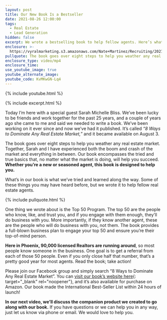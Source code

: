```yaml
---
layout: post
title: Our New Book Is a Bestseller
date: 2021-08-26 12:00:00
tags:
  - Real Estate
  - Lead Generation
hidden: false
excerpt: We wrote a bestselling book to help fellow agents. Here’s what to know.
enclosure: >-
  https://vyralmarketing.s3.amazonaws.com/Nate+Martinez/Recruiting/2021/Our+New+Book+Is+a+Bestseller.mp4
pullquote: The book goes over eight steps to help you weather any real estate market.
enclosure_type: video/mp4
enclosure_time:
use_youtube_image: true
youtube_alternate_image:
youtube_code: KvMKwGN-Lq4
---
```

{% include youtube.html %}

{% include excerpt.html %}

Today I’m here with a special guest Sarah Michelle Bliss. We’ve been lucky to be friends and work together for the past 25 years, and a couple of years ago she came to me and said we needed to write a book. We’ve been working on it ever since and now we’ve had it published. It’s called *“8 Ways to Dominate Any Real Estate Market,”* and it became available on August 3.

The book goes over eight steps to help you weather any real estate market. Together, Sarah and I have experienced both the boom and crash of the market and everything in between. Our book encompasses the tried and true basics that, no matter what the market is doing, will help you succeed. **Whether you’re a new or seasoned agent, this book is designed to help you.&nbsp;**

What’s in our book is what we’ve tried and learned along the way. Some of these things you may have heard before, but we wrote it to help fellow real estate agents.

{% include pullquote.html %}

One thing we wrote about is the Top 50 Program. The top 50 are the people who know, like, and trust you, and if you engage with them enough, they’ll do business with you. More importantly, if they know another agent, these are the people who will do business with you, not them. The book provides a full-blown business plan to engage your top 50 and ensure you’re their top-of-mind person.&nbsp;

**Here in Phoenix, 90,000 licensed Realtors are running around**, so most people know someone in the business. One goal is to get a referral from each of those 50 people. Even if you only close half that number, that’s a pretty good year for most agents. Read the book; take action\!&nbsp;

Please join our Facebook group and simply search “8 Ways to Dominate Any Real Estate Market”. You can [visit our book’s website here](https://eightwaystodominateanyrealestatemarket.com/){: target="_blank" rel="noopener"}, and it’s also available for purchase on Amazon. Our book made the International Best-Seller List within 24 hours of launch\!&nbsp;

**In our next video, we’ll discuss the companion product we created to go along with our book.** If you have questions or we can help you in any way, just let us know via phone or email. We would love to help you.

&nbsp;
